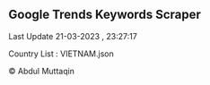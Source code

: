 

## Google Trends Keywords Scraper 
 
Last Update 21-03-2023 , 23:27:17

Country List :
VIETNAM.json



© Abdul Muttaqin 

